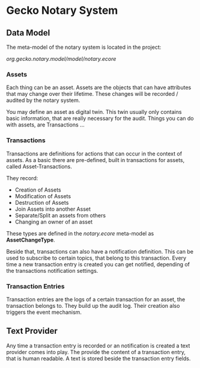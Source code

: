 # Gecko Notary System
## Data Model

The meta-model of the notary system is located in the project:

*org.gecko.notary.model/model/notary.ecore*

### Assets

Each thing can be an asset. Assets are the objects that can have attributes that may change over their lifetime. These changes will be recorded / audited by the notary system.

You may define an asset as digital twin. This twin usually only contains basic information, that are really necessary for the audit. Things you can do with assets, are Transactions ...

### Transactions

Transactions are definitions for actions that can occur in the context of assets. As a basic there are pre-defined, built in transactions for assets, called Asset-Transactions. 

They record:

* Creation of Assets
* Modification of Assets
* Destruction of Assets
* Join Assets into another Asset
* Separate/Split an assets from others
* Changing an owner of an asset

These types are defined in the *notary.ecore* meta-model as **AssetChangeType**.

Beside that, transactions can also have a notification definition. This can be used to subscribe to certain topics, that belong to this transaction. Every time a new transaction entry is created you can get notified, depending of the transactions notification settings.

### Transaction Entries

Transaction entries are the logs of a certain transaction for an asset, the transaction belongs to. They build up the audit log. Their creation also triggers the event mechanism.

## Text Provider

Any time a transaction entry is recorded or an notification is created a text provider comes into play. The provide the content of a transaction entry, that is human readable. A text is stored beside the transaction entry fields.